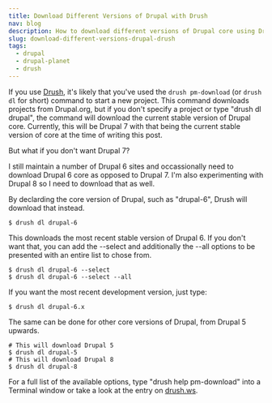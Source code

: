 ```yaml
---
title: Download Different Versions of Drupal with Drush
nav: blog
description: How to download different versions of Drupal core using Drush.
slug: download-different-versions-drupal-drush
tags:
  - drupal
  - drupal-planet
  - drush
---
```

If you use [Drush](https://raw.github.com/drush-ops/drush/master/README.md "About Drush"), it's likely that you've used the `drush pm-download` (or `drush dl` for short) command to start a new project. This command downloads projects from Drupal.org, but if you don't specify a project or type "drush dl drupal", the command will download the current stable version of Drupal core. Currently, this will be Drupal 7 with that being the current stable version of core at the time of writing this post.

But what if you don't want Drupal 7?

I still maintain a number of Drupal 6 sites and occassionally need to download Drupal 6 core as opposed to Drupal 7. I'm also experimenting with Drupal 8 so I need to download that as well.

By declarding the core version of Drupal, such as "drupal-6", Drush will download that instead.

    $ drush dl drupal-6

This downloads the most recent stable version of Drupal 6. If you don't want that, you can add the --select and additionally the --all options to be presented with an entire list to chose from.

    $ drush dl drupal-6 --select
    $ drush dl drupal-6 --select --all

If you want the most recent development version, just type:

    $ drush dl drupal-6.x

The same can be done for other core versions of Drupal, from Drupal 5 upwards.

    # This will download Drupal 5
    $ drush dl drupal-5
    # This will download Drupal 8
    $ drush dl drupal-8

For a full list of the available options, type "drush help pm-download" into a Terminal window or take a look at the entry on [drush.ws](http://drush.ws/#pm-download, "The entry for pm-download on drush.ws").